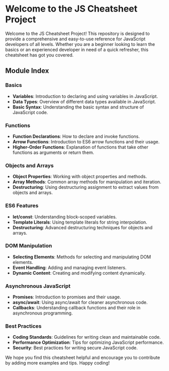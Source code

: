 # Welcome to the JS Cheatsheet Project

Welcome to the JS Cheatsheet Project! This repository is designed to provide a comprehensive and easy-to-use reference for JavaScript developers of all levels. Whether you are a beginner looking to learn the basics or an experienced developer in need of a quick refresher, this cheatsheet has got you covered.

## Module Index

### Basics
- **Variables**: Introduction to declaring and using variables in JavaScript.
- **Data Types**: Overview of different data types available in JavaScript.
- **Basic Syntax**: Understanding the basic syntax and structure of JavaScript code.

### Functions
- **Function Declarations**: How to declare and invoke functions.
- **Arrow Functions**: Introduction to ES6 arrow functions and their usage.
- **Higher-Order Functions**: Explanation of functions that take other functions as arguments or return them.

### Objects and Arrays
- **Object Properties**: Working with object properties and methods.
- **Array Methods**: Common array methods for manipulation and iteration.
- **Destructuring**: Using destructuring assignment to extract values from objects and arrays.

### ES6 Features
- **let/const**: Understanding block-scoped variables.
- **Template Literals**: Using template literals for string interpolation.
- **Destructuring**: Advanced destructuring techniques for objects and arrays.

### DOM Manipulation
- **Selecting Elements**: Methods for selecting and manipulating DOM elements.
- **Event Handling**: Adding and managing event listeners.
- **Dynamic Content**: Creating and modifying content dynamically.

### Asynchronous JavaScript
- **Promises**: Introduction to promises and their usage.
- **async/await**: Using async/await for cleaner asynchronous code.
- **Callbacks**: Understanding callback functions and their role in asynchronous programming.

### Best Practices
- **Coding Standards**: Guidelines for writing clean and maintainable code.
- **Performance Optimization**: Tips for optimizing JavaScript performance.
- **Security**: Best practices for writing secure JavaScript code.

We hope you find this cheatsheet helpful and encourage you to contribute by adding more examples and tips. Happy coding!

